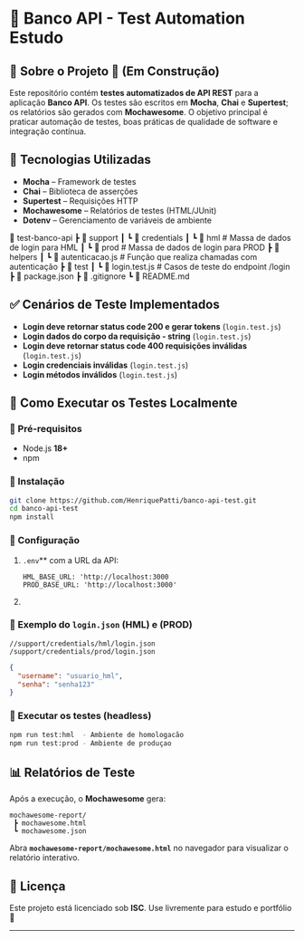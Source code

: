 # 🏦 Banco API - Test Automation Estudo

## 📌 Sobre o Projeto 🚧 (Em Construção)
Este repositório contém **testes automatizados de API REST** para a aplicação **Banco API**. Os testes são escritos em **Mocha**, **Chai** e **Supertest**; os relatórios são gerados com **Mochawesome**. O objetivo principal é praticar automação de testes, boas práticas de qualidade de software e integração contínua.

## 🚀 Tecnologias Utilizadas
- **Mocha** – Framework de testes
- **Chai** – Biblioteca de asserções
- **Supertest** – Requisições HTTP
- **Mochawesome** – Relatórios de testes (HTML/JUnit)
- **Dotenv** – Gerenciamento de variáveis de ambiente

📂 test-banco-api
 ┣ 📂 support
 ┃ ┗ 📂 credentials
 ┃    ┗ 📂 hml              # Massa de dados de login para HML
 ┃    ┗ 📂 prod             # Massa de dados de login para PROD
 ┣ 📂 helpers
 ┃ ┗ 📜 autenticacao.js     # Função que realiza chamadas com autenticação
 ┣ 📂 test
 ┃ ┗ 📜 login.test.js       # Casos de teste do endpoint /login
 ┣ 📜 package.json
 ┣ 📜 .gitignore
 ┗ 📜 README.md


## ✅ Cenários de Teste Implementados
- **Login deve retornar status code 200 e gerar tokens** (`login.test.js`)
- **Login dados do corpo da requisição - string** (`login.test.js`)
- **Login deve retornar status code 400 requisições inválidas** (`login.test.js`)
- **Login credenciais inválidas** (`login.test.js`)
- **Login métodos inválidos** (`login.test.js`)

## 🎯 Como Executar os Testes Localmente

### 📌 Pré‑requisitos
- Node.js **18+**
- npm

### 🔹 Instalação
```bash
git clone https://github.com/HenriquePatti/banco-api-test.git
cd banco-api-test
npm install
```

### 🔹 Configuração
1. `.env`** com a URL da API:
   ```env
   HML_BASE_URL: 'http://localhost:3000
   PROD_BASE_URL: 'http://localhost:3000'
   ```
2. 
### 📄 Exemplo do `login.json` (HML) e (PROD)
```
//support/credentials/hml/login.json
/support/credentials/prod/login.json
```
```json
{
  "username": "usuario_hml",
  "senha": "senha123"
}

   ```

### 🔹 Executar os testes (headless)
```bash
npm run test:hml  - Ambiente de homologacão
npm run test:prod - Ambiente de produçao

```

## 📊 Relatórios de Teste
Após a execução, o **Mochawesome** gera:
```
mochawesome-report/
 ┣ mochawesome.html
 ┗ mochawesome.json
```
Abra **`mochawesome-report/mochawesome.html`** no navegador para visualizar o relatório interativo.

## 📄 Licença
Este projeto está licenciado sob **ISC**. Use livremente para estudo e portfólio 🚀

---
